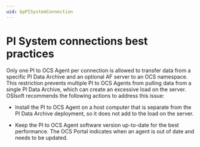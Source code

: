 ```yaml
---
uid: bpPISystemConnection
---
```


# PI System connections best practices

Only one PI to OCS Agent per connection is allowed to transfer data from a specific PI Data Archive and an optional AF server to an OCS namespace. This restriction prevents multiple PI to OCS Agents from pulling data from a single PI Data Archive, which can create an excessive load on the server. OSIsoft recommends the following actions to address this issue:

- Install the PI to OCS Agent on a host computer that is separate from the PI Data Archive deployment, so it does not add to the load on the server.

- Keep the PI to OCS Agent software version up-to-date for the best performance. The OCS Portal indicates when an agent is out of date and needs to be updated. 
